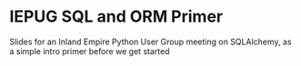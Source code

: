 # IEPUG SQL and ORM Primer
Slides for an Inland Empire Python User Group meeting on 
SQLAlchemy, as a simple intro primer before we get started
